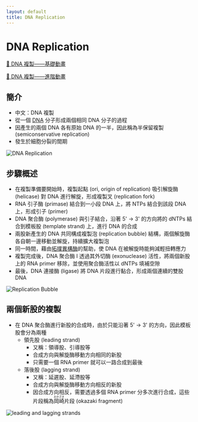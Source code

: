 ```yaml
---
layout: default
title: DNA Replication
---
```


# DNA Replication

[🎥 DNA 複製——基礎動畫](https://www.youtube.com/watch?v=TNKWgcFPHqw)

[🎥 DNA 複製——進階動畫](https://www.youtube.com/watch?v=I9ArIJWYZHI)

## 簡介

- 中文：DNA 複製
- 從一個 [DNA](deoxyribonucleic-acid) 分子形成兩個相同 DNA 分子的過程
- 因產生的兩個 DNA 各有原始 DNA 的一半，因此稱為半保留複製 (semiconservative replication)
- 發生於細胞分裂的間期

<img src="https://upload.wikimedia.org/wikipedia/commons/thumb/8/8f/DNA_replication_en.svg/1920px-DNA_replication_en.svg.png" alt="DNA Replication" data-zoom="0.45" />

## 步驟概述

- 在複製準備要開始時，複製起點 (ori, origin of replication) 吸引解旋酶 (helicase) 對 DNA 進行解旋，形成複製叉 (replication fork)
- RNA 引子酶 (primase) 結合到一小段 DNA 上，將 NTPs 結合到該段 DNA 上，形成引子 (primer)
- DNA 聚合酶 (polymerase) 與引子結合，沿著 5' $\to$ 3' 的方向將的 dNTPs 結合到模板股 (template strand) 上，進行 DNA 的合成
- 兩股新產生的 DNA 共同構成複製泡 (replication bubble) 結構，兩個解旋酶各自朝一邊移動並解旋，持續擴大複製泡
- 同一時間，藉由[拓撲異構酶](topoisomerase)的幫助，使 DNA 在被解旋時能夠減輕扭轉應力
- 複製完成後，DNA 聚合酶 I 透過其外切酶 (exonuclease) 活性，將兩個新股上的 RNA primer 移除，並使用聚合酶活性以 dNTPs 填補空隙
- 最後，DNA 連接酶 (ligase) 將 DNA 片段進行黏合，形成兩個連續的雙股 DNA

<img src="https://i2.wp.com/www.differencebetween.com/wp-content/uploads/2018/03/Difference-Between-Replication-Bubble-and-Replication-Fork-fig-1.jpg" alt="Replication Bubble" data-zoom="0.7" />

## 兩個新股的複製

- 在 DNA 聚合酶進行新股的合成時，由於只能沿著 5' $\to$ 3' 的方向，因此模板股會分為兩種
    - 領先股 (leading strand)
        - 又稱：領導股、引導股等
        - 合成方向與解旋酶移動方向相同的新股
        - 只需要一個 RNA primer 就可以一路合成到最後
    - 落後股 (lagging strand)
        - 又稱：延遲股、延滯股等
        - 合成方向與解旋酶移動方向相反的新股
        - 因合成方向相反，需要透過多個 RNA primer 分多次進行合成，這些片段稱為<ruby>岡崎<rt>おかざき</rt></ruby>片段 (okazaki fragment)

<img src="https://passel2.unl.edu/image.php?uuid=918dbe7b6bca&extension=jpg&display=ORIGINAL&v=1709820535" alt="leading and lagging strands" data-zoom="0.13" />